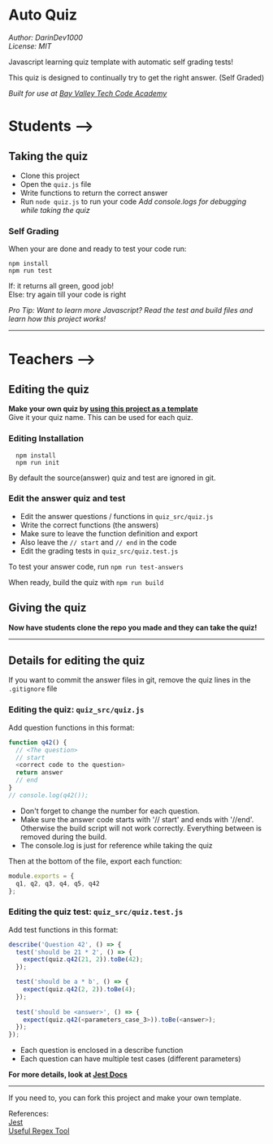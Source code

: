 # Auto Quiz

*Author: DarinDev1000*  
*License: MIT*

Javascript learning quiz template with automatic self grading tests!

This quiz is designed to continually try to get the right answer. (Self Graded)

*Built for use at [Bay Valley Tech Code Academy](https://www.bayvalleytech.com/)*

# Students -->

## Taking the quiz

* Clone this project
* Open the `quiz.js` file
* Write functions to return the correct answer
* Run `node quiz.js` to run your code
*Add console.logs for debugging while taking the quiz*

### Self Grading

When your are done and ready to test your code run:

```shell
npm install
npm run test
```

If: it returns all green, good job!  
Else: try again till your code is right

*Pro Tip: Want to learn more Javascript?  Read the test and build files and learn how this project works!*

----

# Teachers -->

## Editing the quiz

**Make your own quiz by [using this project as a template](https://github.com/DarinDev1000/auto_quiz/generate)**  
Give it your quiz name. This can be used for each quiz.

### Editing Installation

```shell
  npm install
  npm run init
```

By default the source(answer) quiz and test are ignored in git.

### Edit the answer quiz and test

* Edit the answer questions / functions in `quiz_src/quiz.js`
* Write the correct functions (the answers)
* Make sure to leave the function definition and export
* Also leave the `// start` and `// end` in the code
* Edit the grading tests in `quiz_src/quiz.test.js`

To test your answer code, run `npm run test-answers`

When ready, build the quiz with `npm run build`

## Giving the quiz

**Now have students clone the repo you made and they can take the quiz!**

----

## Details for editing the quiz

If you want to commit the answer files in git, remove the quiz lines in the `.gitignore` file

### Editing the quiz: `quiz_src/quiz.js`

Add question functions in this format:

```javascript
function q42() {
  // <The question>
  // start
  <correct code to the question>
  return answer
  // end
}
// console.log(q42());
```

* Don't forget to change the number for each question.
* Make sure the answer code starts with '// start' and ends with '//end'. Otherwise the build script will not work correctly. Everything between is removed during the build.
* The console.log is just for reference while taking the quiz

Then at the bottom of the file, export each function:

```javascript
module.exports = {
  q1, q2, q3, q4, q5, q42
};
```

### Editing the quiz test: `quiz_src/quiz.test.js`

Add test functions in this format:

```javascript
describe('Question 42', () => {
  test('should be 21 * 2', () => {
    expect(quiz.q42(21, 2)).toBe(42);
  });

  test('should be a * b', () => {
    expect(quiz.q42(2, 2)).toBe(4);
  });
  
  test('should be <answer>', () => {
    expect(quiz.q42(<parameters_case_3>)).toBe(<answer>);
  });
});
```

* Each question is enclosed in a describe function
* Each question can have multiple test cases (different parameters)

**For more details, look at [Jest Docs](https://jestjs.io/docs/en/using-matchers)**

----

If you need to, you can fork this project and make your own template.

References:  
[Jest](https://jestjs.io/docs/en/using-matchers)  
[Useful Regex Tool](https://regexr.com/)
